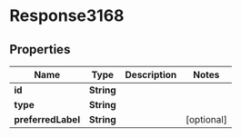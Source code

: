 
# Response3168

## Properties
Name | Type | Description | Notes
------------ | ------------- | ------------- | -------------
**id** | **String** |  | 
**type** | **String** |  | 
**preferredLabel** | **String** |  |  [optional]



